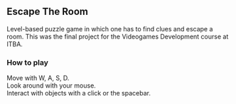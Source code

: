 ## Escape The Room

Level-based puzzle game in which one has to find clues and escape a room. This was the final project for the Videogames Development course at ITBA.

### How to play

Move with W, A, S, D.  
Look around with your mouse.  
Interact with objects with a click or the spacebar.  
